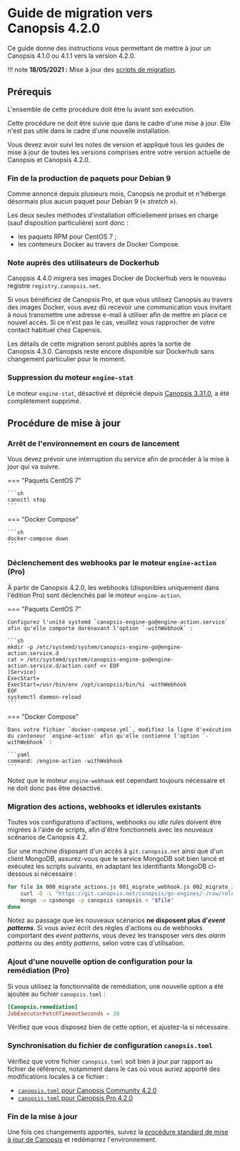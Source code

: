 # Guide de migration vers Canopsis 4.2.0

Ce guide donne des instructions vous permettant de mettre à jour un Canopsis 4.1.0 ou 4.1.1 vers la version 4.2.0.

!!! note
    **18/05/2021 :** Mise à jour des [scripts de migration](#migration-des-actions-webhooks-et-idlerules-existants).

## Prérequis

L'ensemble de cette procédure doit être lu avant son exécution.

Cette procédure ne doit être suivie que dans le cadre d'une mise à jour. Elle n'est pas utile dans le cadre d'une nouvelle installation.

Vous devez avoir suivi les notes de version et appliqué tous les guides de mise à jour de toutes les versions comprises entre votre version actuelle de Canopsis et Canopsis 4.2.0.

### Fin de la production de paquets pour Debian 9

Comme annoncé depuis plusieurs mois, Canopsis ne produit et n'héberge désormais plus aucun paquet pour Debian 9 (« *stretch* »).

Les deux seules méthodes d'installation officiellement prises en charge (sauf disposition particulière) sont donc :

*  les paquets RPM pour CentOS 7 ;
*  les conteneurs Docker au travers de Docker Compose.

### Note auprès des utilisateurs de Dockerhub

Canopsis 4.4.0 migrera ses images Docker de Dockerhub vers le nouveau registre `registry.canopsis.net`.

Si vous bénéficiez de Canopsis Pro, et que vous utilisez Canopsis au travers des images Docker, vous avez dû recevoir une communication vous invitant à nous transmettre une adresse e-mail à utiliser afin de mettre en place ce nouvel accès. Si ce n'est pas le cas, veuillez vous rapprocher de votre contact habituel chez Capensis.

Les détails de cette migration seront publiés après la sortie de Canopsis 4.3.0. Canopsis reste encore disponible sur Dockerhub sans changement particulier pour le moment.

### Suppression du moteur `engine-stat`

Le moteur `engine-stat`, désactivé et déprécié depuis [Canopsis 3.31.0](../3.31.0.md), a été complètement supprimé.

## Procédure de mise à jour

### Arrêt de l'environnement en cours de lancement

Vous devez prévoir une interruption du service afin de procéder à la mise à jour qui va suivre.

=== "Paquets CentOS 7"

    ```sh
    canoctl stop
    ```

=== "Docker Compose"

    ```sh
    docker-compose down
    ```

### Déclenchement des webhooks par le moteur `engine-action` (Pro)

À partir de Canopsis 4.2.0, les webhooks (disponibles uniquement dans l'édition Pro) sont déclenchés par le moteur `engine-action`.

=== "Paquets CentOS 7"

    Configurez l'unité systemd `canopsis-engine-go@engine-action.service` afin qu'elle comporte dorénavant l'option `-withWebhook` :

    ```sh
    mkdir -p /etc/systemd/system/canopsis-engine-go@engine-action.service.d
    cat > /etc/systemd/system/canopsis-engine-go@engine-action.service.d/action.conf << EOF
    [Service]
    ExecStart=
    ExecStart=/usr/bin/env /opt/canopsis/bin/%i -withWebhook
    EOF
    systemctl daemon-reload
    ```

=== "Docker Compose"

    Dans votre fichier `docker-compose.yml`, modifiez la ligne d'exécution du conteneur `engine-action` afin qu'elle contienne l'option `-withWebhook` :

    ```yaml
    command: /engine-action -withWebhook
    ```

Notez que le moteur `engine-webhook` est cependant toujours nécessaire et ne doit donc pas être désactivé.

### Migration des actions, webhooks et idlerules existants

Toutes vos configurations d'actions, webhooks ou *idle rules* doivent être migrées à l'aide de scripts, afin d'être fonctionnels avec les nouveaux scénarios de Canopsis 4.2.

Sur une machine disposant d'un accès à `git.canopsis.net` ainsi que d'un client MongoDB, assurez-vous que le service MongoDB soit bien lancé et exécutez les scripts suivants, en adaptant les identifiants MongoDB ci-dessous si nécessaire :

```sh
for file in 000_migrate_actions.js 001_migrate_webhook.js 002_migrate_idlerules.js ; do
    curl -O -L "https://git.canopsis.net/canopsis/go-engines/-/raw/release-4.2/database/migrations/engineactionv2/$file"
    mongo -u cpsmongo -p canopsis canopsis < "$file"
done
```

Notez au passage que les nouveaux scénarios **ne disposent plus d'_event patterns_**. Si vous aviez écrit des règles d'actions ou de webhooks comportant des *event patterns*, vous devez les transposer vers des *alarm patterns* ou des *entity patterns*, selon votre cas d'utilisation.

### Ajout d'une nouvelle option de configuration pour la remédiation (Pro)

Si vous utilisez la fonctionnalité de remédiation, une nouvelle option a été ajoutée au fichier `canopsis.toml` :

```toml
[Canopsis.remediation]
JobExecutorFetchTimeoutSeconds = 30
```

Vérifiez que vous disposez bien de cette option, et ajustez-la si nécessaire.

### Synchronisation du fichier de configuration `canopsis.toml`

Vérifiez que votre fichier `canopsis.toml` soit bien à jour par rapport au fichier de référence, notamment dans le cas où vous auriez apporté des modifications locales à ce fichier :

* [`canopsis.toml` pour Canopsis Community 4.2.0](https://git.canopsis.net/canopsis/go-engines/-/blob/4.2.0/cmd/canopsis-reconfigure/canopsis-core.toml.example)
* [`canopsis.toml` pour Canopsis Pro 4.2.0](https://git.canopsis.net/canopsis/go-engines/-/blob/4.2.0/cmd/canopsis-reconfigure/canopsis-cat.toml.example)

### Fin de la mise à jour

Une fois ces changements apportés, suivez la [procédure standard de mise à jour de Canopsis](../../guide-administration/mise-a-jour/index.md) et redémarrez l'environnement.

